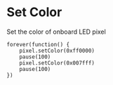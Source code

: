 # Set Color

Set the color of onboard LED pixel

```blocks
forever(function() {
    pixel.setColor(0xff0000)
    pause(100)
    pixel.setColor(0x007fff)
    pause(100)
})
```